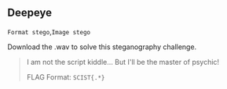 ## Deepeye
`Format stego`,`Image stego` 

Download the .wav to solve this steganography challenge.
> I am not the script kiddle... But I'll be the master of psychic!
> 
> FLAG Format: `SCIST{.*}`
